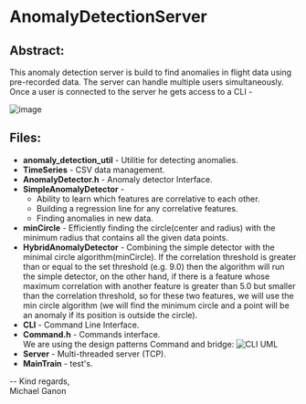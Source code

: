 # AnomalyDetectionServer

## Abstract: 

This anomaly detection server is build to find anomalies in flight data using pre-recorded data. The server can handle multiple users simultaneously. Once a user is connected to the server he gets access to a CLI -

![image](https://user-images.githubusercontent.com/16485984/131828883-00c126e3-02e3-4f32-b769-dd5db0099d12.png)

## Files:
- **anomaly_detection_util** - Utilitie for detecting anomalies.
- **TimeSeries** - CSV data management.
- **AnomalyDetector.h** - Anomaly detector Interface.
- **SimpleAnomalyDetector** - 
   * Ability to learn which features are correlative to each other.
   * Building a regression line for any correlative features.
   * Finding anomalies in new data. 
- **minCircle** - Efficiently finding the circle(center and radius) with the minimum radius that contains all the given data points.
- **HybridAnomalyDetector** - Combining the simple detector with the minimal circle algorithm(minCircle). If the correlation threshold is greater than or equal to the set threshold (e.g. 9.0) then the algorithm will run the simple detector, on the other hand, if there is a feature whose maximum correlation with another feature is greater than 5.0 but smaller than the correlation threshold, so for these two features, we will use the min circle algorithm (we will find the minimum circle and a point will be an anomaly if its position is outside the circle).
- **CLI** - Command Line Interface.
- **Command.h** - Commands interface.  
We are using the design patterns Command and bridge:
![CLI UML](https://user-images.githubusercontent.com/16485984/131841573-1511cf70-b790-4294-a656-72429b2214e5.png)
- **Server** - Multi-threaded server (TCP).
- **MainTrain** - test's.

 --
 Kind regards,  
 Michael Ganon
